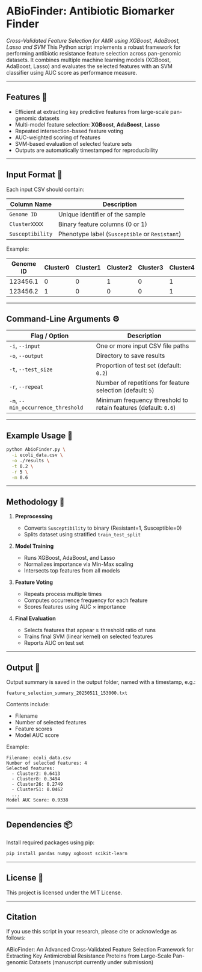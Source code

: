 # ABioFinder: Antibiotic Biomarker Finder

*Cross-Validated Feature Selection for AMR using XGBoost, AdaBoost, Lasso and SVM*
This Python script implements a robust framework for performing antibiotic resistance feature selection across pan-genomic datasets. It combines multiple machine learning models (XGBoost, AdaBoost, Lasso) and evaluates the selected features with an SVM classifier using AUC score as performance measure.

---

##  Features 📌

- Efficient at extracting key predictive features from large-scale pan-genomic datasets
- Multi-model feature selection: **XGBoost**, **AdaBoost**, **Lasso**
- Repeated intersection-based feature voting
- AUC-weighted scoring of features
- SVM-based evaluation of selected feature sets
- Outputs are automatically timestamped for reproducibility

---

##  Input Format 📁

Each input CSV should contain:

| Column Name      | Description                                    |
|------------------|------------------------------------------------|
| `Genome ID`      | Unique identifier of the sample                |
| `ClusterXXXX`    | Binary feature columns (0 or 1)                |
| `Susceptibility` | Phenotype label (`Susceptible` or `Resistant`) |

Example:

| Genome ID | Cluster0 | Cluster1 | Cluster2 | Cluster3 | Cluster4 | Susceptibility |
|-----------|----------|----------|----------|----------|----------|----------------|
| 123456.1 |    0     |    0     |    1     |    0     |    1     |   Resistant     |
| 123456.2 |    1     |    0     |    0     |    0     |    1     |   Susceptible |

---

##  Command-Line Arguments ⚙️

| Flag / Option                      | Description                                                     |
|-----------------------------------|-----------------------------------------------------------------|
| `-i`, `--input`                    | One or more input CSV file paths                                |
| `-o`, `--output`                   | Directory to save results                                       |
| `-t`, `--test_size`                | Proportion of test set (default: `0.2`)                         |
| `-r`, `--repeat`                   | Number of repetitions for feature selection (default: `5`)      |
| `-m`, `--min_occurrence_threshold` | Minimum frequency threshold to retain features (default: `0.6`) |

---

##  Example Usage 🚀

```bash
python AbioFinder.py \
  -i ecoli_data.csv \
  -o ./results \
  -t 0.2 \
  -r 5 \
  -m 0.6
```

---

##  Methodology 🧐

1. **Preprocessing**
   - Converts `Susceptibility` to binary (Resistant=1, Susceptible=0)
   - Splits dataset using stratified `train_test_split`

2. **Model Training**
   - Runs XGBoost, AdaBoost, and Lasso
   - Normalizes importance via Min-Max scaling
   - Intersects top features from all models

3. **Feature Voting**
   - Repeats process multiple times
   - Computes occurrence frequency for each feature
   - Scores features using AUC × importance

4. **Final Evaluation**
   - Selects features that appear ≥ threshold ratio of runs
   - Trains final SVM (linear kernel) on selected features
   - Reports AUC on test set

---

##  Output 📄

Output summary is saved in the output folder, named with a timestamp, e.g.:

```
feature_selection_summary_20250511_153000.txt
```

Contents include:

- Filename
- Number of selected features
- Feature scores
- Model AUC score

Example:

```text
Filename: ecoli_data.csv
Number of selected features: 4
Selected features:
  - Cluster2: 0.6413
  - Cluster8: 0.3494
  - Cluster26: 0.2749
  - Cluster51: 0.0462
  ...
Model AUC Score: 0.9338
```

---

##  Dependencies 📦

Install required packages using pip:

```bash
pip install pandas numpy xgboost scikit-learn
```

---

##  License 📜 
This project is licensed under the MIT License.

---

## Citation

If you use this script in your research, please cite or acknowledge as follows:

ABioFinder:  An Advanced Cross-Validated Feature Selection Framework for Extracting Key Antimicrobial Resistance Proteins from Large-Scale Pan-genomic Datasets (manuscript currently under submission)
